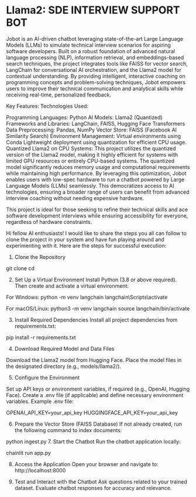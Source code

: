 # Llama2: SDE INTERVIEW SUPPORT BOT
Jobot is an AI-driven chatbot leveraging state-of-the-art Large Language Models (LLMs) to simulate technical interview scenarios for aspiring software developers. Built on a robust foundation of advanced natural language processing (NLP), information retrieval, and embeddings-based search techniques, the project integrates tools like FAISS for vector search, LangChain for conversational AI orchestration, and the Llama2 model for contextual understanding. By providing intelligent, interactive coaching on programming concepts and problem-solving techniques, Jobot empowers users to improve their technical communication and analytical skills while receiving real-time, personalized feedback.

Key Features:
Technologies Used:

Programming Languages: Python
AI Models: Llama2 (Quantized)
Frameworks and Libraries: LangChain, FAISS, Hugging Face Transformers
Data Preprocessing: Pandas, NumPy
Vector Store: FAISS (Facebook AI Similarity Search)
Environment Management: Virtual environments using Conda
Lightweight deployment using quantization for efficient CPU usage.
Quantized Llama2 on CPU Systems:
This project utilizes the quantized version of the Llama2 model, making it highly efficient for systems with limited GPU resources or entirely CPU-based systems. The quantized model significantly reduces memory usage and computational requirements while maintaining high performance. By leveraging this optimization, Jobot enables users with low-spec hardware to run a chatbot powered by Large Language Models (LLMs) seamlessly. This democratizes access to AI technologies, ensuring a broader range of users can benefit from advanced interview coaching without needing expensive hardware.

This project is ideal for those seeking to refine their technical skills and ace software development interviews while ensuring accessibility for everyone, regardless of hardware constraints.

Hi fellow AI enthusiasts! I would like to share the steps you all can follow to clone the project in your system and have fun playing around and experimenting with it. Here are the steps for successful execution:

1. Clone the Repository

git clone <repository-url>
cd <repository-folder>

2. Set Up a Virtual Environment
   Install Python (3.8 or above required). Then create and activate a virtual environment:

For Windows:
python -m venv langchain
langchain\Scripts\activate

For macOS/Linux:
python3 -m venv langchain
source langchain/bin/activate

3. Install Required Dependencies
   Install all project dependencies from requirements.txt:

pip install -r requirements.txt

4. Download Required Model and Data Files

Download the Llama2 model from Hugging Face.
Place the model files in the designated directory (e.g., models/llama2/).

5. Configure the Environment

Set up API keys or environment variables, if required (e.g., OpenAI, Hugging Face).
Create a .env file (if applicable) and define necessary environment variables.
Example .env file:

OPENAI_API_KEY=your_api_key
HUGGINGFACE_API_KEY=your_api_key

6. Prepare the Vector Store (FAISS Database)
   If not already created, run the following command to index documents:

python ingest.py 7. Start the Chatbot
Run the chatbot application locally:

chainlit run app.py

8. Access the Application
   Open your browser and navigate to:
   http://localhost:8000

9. Test and Interact with the Chatbot
   Ask questions related to your trained dataset.
   Evaluate chatbot responses for accuracy and relevance.
